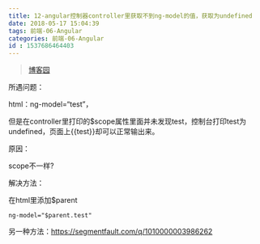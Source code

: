 ```yaml
---
title: 12-angular控制器controller里获取不到ng-model的值，获取为undefined
date: 2018-05-17 15:04:39
tags: 前端-06-Angular
categories: 前端-06-Angular
id : 1537686464403
---
```

> [博客园](https://www.cnblogs.com/xiaoli52qd/p/7245274.html)

所遇问题：

html：ng-model=“test”，

但是在controller里打印的$scope属性里面并未发现test，控制台打印test为undefined，页面上{{test}}却可以正常输出来。

原因：

scope不一样?

解决方法：

在html里添加$parent


```
ng-model="$parent.test"
```
另一种方法：https://segmentfault.com/q/1010000003986262